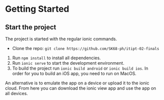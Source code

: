# Getting Started


## Start the project
The project is started with the regular ionic commands.

* Clone the repo: `git clone https://github.com/SK68-ph/itipt-02-finals`

1. Run `npm install` to install all dependencies.
2. Run `ionic serve` to start the development environment.
3. To build the project run `ionic build android` or `ionic build ios`. In order for you to build an iOS app, you need to run on MacOS.

An alternative is to emulate the app on a device or upload it to the ionic cloud. From here you can download the ionic view app and use the app on all devices.
